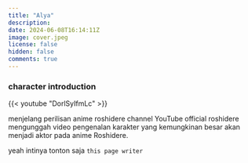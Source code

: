 ```yaml
---
title: "Alya"
description: 
date: 2024-06-08T16:14:11Z
image: cover.jpeg
license: false 
hidden: false
comments: true
---
```


### character introduction

{{< youtube "DorlSyIfmLc" >}}

menjelang perilisan anime roshidere channel YouTube official roshidere mengunggah video pengenalan karakter yang kemungkinan besar akan menjadi aktor pada anime Roshidere.

yeah intinya tonton saja
`this page writer`

